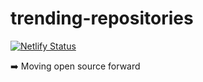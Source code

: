 # trending-repositories

[![Netlify Status](https://api.netlify.com/api/v1/badges/5b55f1e1-1ebe-4720-bc28-2a484485e060/deploy-status)](https://app.netlify.com/sites/trending-repos/deploys)

➡️ Moving open source forward
